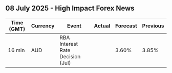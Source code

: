 ## 08 July 2025 - High Impact Forex News

| Time (GMT) | Currency | Event | Actual | Forecast | Previous |
|------|----------|-------|--------|----------|----------|
| 16 min | AUD | RBA Interest Rate Decision (Jul) |  | 3.60% | 3.85% |
